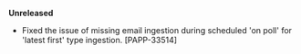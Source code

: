 **Unreleased**
* Fixed the issue of missing email ingestion during scheduled 'on poll' for 'latest first' type ingestion. [PAPP-33514]